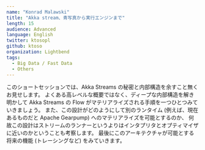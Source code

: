 ```yaml
---
name: "Konrad Malawski"
title: "Akka stream、青写真から実行エンジンまで"
length: 15
audience: Advanced
language: English
twitter: ktosopl
github: ktoso
organization: Lightbend
tags:
  - Big Data / Fast Data
  - Others
---
```

このショートセッションでは、Akka Streams の秘密と内部構造を余すこと無くお見せします。
よくある高レベルな概要ではなく、ディープな内部構造を解き明かして Akka Streams の Flow がマテリアライズされる手順を一つひとつみていきましょう。
また、この設計がどのようにして別のランタイム (例えば、現在あるものだと Apache Gearpump) へのマテリアライズを可能とするのか、
何故この設計はストリームのランナーというよりはインタプリタとオプティマイザに近いのかということも考察します。
最後にこのアーキテクチャが可能とする将来の機能 (トレーシングなど) をみていきます。
